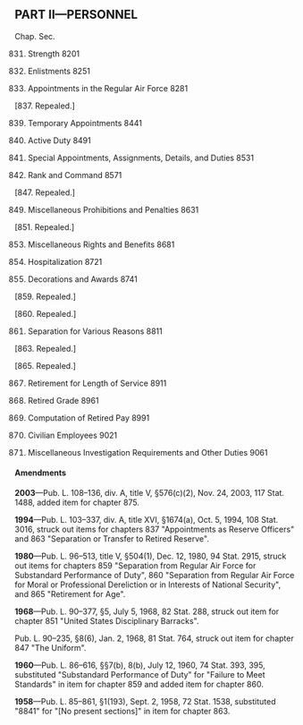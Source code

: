 PART II—PERSONNEL
----------

Chap. Sec.

831. Strength 8201

833. Enlistments 8251

835. Appointments in the Regular Air Force 8281

[837. Repealed.]

839. Temporary Appointments 8441

841. Active Duty 8491

843. Special Appointments, Assignments, Details, and Duties 8531

845. Rank and Command 8571

[847. Repealed.]

849. Miscellaneous Prohibitions and Penalties 8631

[851. Repealed.]

853. Miscellaneous Rights and Benefits 8681

855. Hospitalization 8721

857. Decorations and Awards 8741

[859. Repealed.]

[860. Repealed.]

861. Separation for Various Reasons 8811

[863. Repealed.]

[865. Repealed.]

867. Retirement for Length of Service 8911

869. Retired Grade 8961

871. Computation of Retired Pay 8991

873. Civilian Employees 9021

875. Miscellaneous Investigation Requirements and Other Duties 9061

#### Amendments ####

**2003**—Pub. L. 108–136, div. A, title V, §576(c)(2), Nov. 24, 2003, 117 Stat. 1488, added item for chapter 875.

**1994**—Pub. L. 103–337, div. A, title XVI, §1674(a), Oct. 5, 1994, 108 Stat. 3016, struck out items for chapters 837 "Appointments as Reserve Officers" and 863 "Separation or Transfer to Retired Reserve".

**1980**—Pub. L. 96–513, title V, §504(1), Dec. 12, 1980, 94 Stat. 2915, struck out items for chapters 859 "Separation from Regular Air Force for Substandard Performance of Duty", 860 "Separation from Regular Air Force for Moral or Professional Dereliction or in Interests of National Security", and 865 "Retirement for Age".

**1968**—Pub. L. 90–377, §5, July 5, 1968, 82 Stat. 288, struck out item for chapter 851 "United States Disciplinary Barracks".

Pub. L. 90–235, §8(6), Jan. 2, 1968, 81 Stat. 764, struck out item for chapter 847 "The Uniform".

**1960**—Pub. L. 86–616, §§7(b), 8(b), July 12, 1960, 74 Stat. 393, 395, substituted "Substandard Performance of Duty" for "Failure to Meet Standards" in item for chapter 859 and added item for chapter 860.

**1958**—Pub. L. 85–861, §1(193), Sept. 2, 1958, 72 Stat. 1538, substituted "8841" for "[No present sections]" in item for chapter 863.